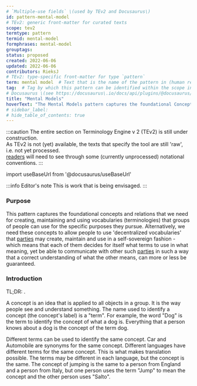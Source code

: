 ```yaml
---
# `Multiple-use fields` \(used by TEv2 and Docusaurus\)
id: pattern-mental-model
# TEv2: generic front-matter for curated texts
scope: tev2
termtype: pattern
termid: mental-model
formphrases: mental-model
grouptags:
status: proposed
created: 2022-06-06
updated: 2022-06-06
contributors: RieksJ
# TEv2: type-specific front-matter for type `pattern`
term: mental model  # Text that is the name of the pattern in (human readable) texts.
tag:  # Tag by which this pattern can be identified within the scope in which it is specified
# Docusaurus \(see https://docusaurus\.io/docs/api/plugins/@docusaurus/plugin-content-docs#markdown-front-matter\):
title: "Mental Models"
hoverText: "The Mental Models pattern captures the foundational Concepts and relations that we need for creating, maintaining and using  (decentralized) Vocabularies (Terminologies) that groups of people can use for the specific purposes they pursue."
# sidebar_label:
# hide_table_of_contents: true
---
```


:::caution
The entire section on Terminology Engine v 2 (TEv2) is still under construction.<br/>
As TEv2 is not (yet) available, the texts that specify the tool are still 'raw', i.e. not yet processed.<br/>[readers](@) will need to see through some (currently unprocessed) notational conventions.
:::

import useBaseUrl from '@docusaurus/useBaseUrl'

:::info Editor's note
This is work that is being envisaged.
:::

### Purpose
<!--Concisely describe what can you do with the pattern that is (at least) harder if you didn't have it.-->
This pattern captures the foundational concepts and relations that we need for creating, maintaining and using  vocabularies (terminologies) that groups of people can use for the specific purposes they pursue. Alternatively, we need these concepts to allow people to use 'decentralized vocabularies' that [parties](@) may create, maintain and use in a self-sovereign fashion - which means that each of them decides for itself what terms to use in what meaning, yet be able to communicate with other such [parties](@) in such a way that a correct understanding of what the other means, can more or less be guaranteed.

### Introduction
<!--Gently introduce the pattern, by referring to real-world situations and using colloquial terms, so that when someone has read the text, (s)he knows what it is about, and is ready to delve into the specifics of the pattern-->
TL;DR: .

A concept is an idea that is applied to all objects in a group. It is the way people see and understand something. The name used to identify a concept (the concept's label) is a "term". For example, the word "Dog" is the term to identify the concept of what a dog is. Everything that a person knows about a dog is the concept of the term dog.

Different terms can be used to identify the same concept. Car and Automobile are synonyms for the same concept. Different languages have different terms for the same concept. This is what makes translation possible. The terms may be different in each language, but the concept is the same. The concept of jumping is the same to a person from England and a person from Italy, but one person uses the term "Jump" to mean the concept and the other person uses "Salto".
